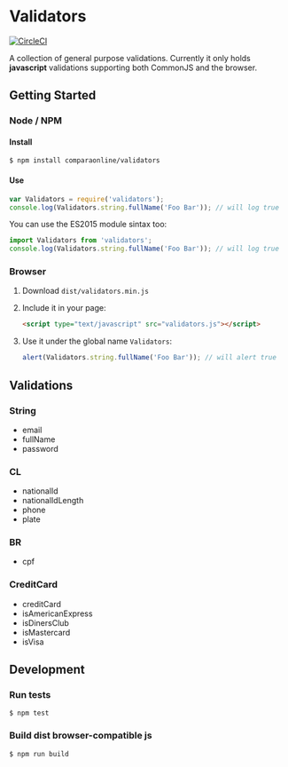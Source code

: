 # Validators
[![CircleCI](https://circleci.com/gh/comparaonline/validators.svg?style=svg&circle-token=ce5d0f911cb4cdf7378989640acbc3f771298d86)](https://circleci.com/gh/comparaonline/validators)

A collection of general purpose validations. Currently it only holds **javascript** validations supporting both CommonJS and the browser.

## Getting Started

### Node / NPM
#### Install
```
$ npm install comparaonline/validators
```

#### Use
```js
var Validators = require('validators');
console.log(Validators.string.fullName('Foo Bar')); // will log true
```
You can use the ES2015 module sintax too:

```js
import Validators from 'validators';
console.log(Validators.string.fullName('Foo Bar')); // will log true
```


### Browser
1. Download `dist/validators.min.js`
2. Include it in your page:

   ```html
   <script type="text/javascript" src="validators.js"></script>
   ```

3. Use it under the global name `Validators`:

   ```js
   alert(Validators.string.fullName('Foo Bar')); // will alert true
   ```

## Validations
### String
- email
- fullName
- password

### CL
- nationalId
- nationalIdLength
- phone
- plate

### BR
- cpf

### CreditCard
- creditCard
- isAmericanExpress
- isDinersClub
- isMastercard
- isVisa

## Development
### Run tests
```
$ npm test
```

### Build dist browser-compatible js
```
$ npm run build
```
